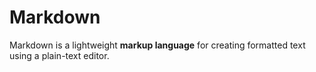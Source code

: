 # Markdown

Markdown is a lightweight **markup language** for creating formatted text using a plain-text editor.